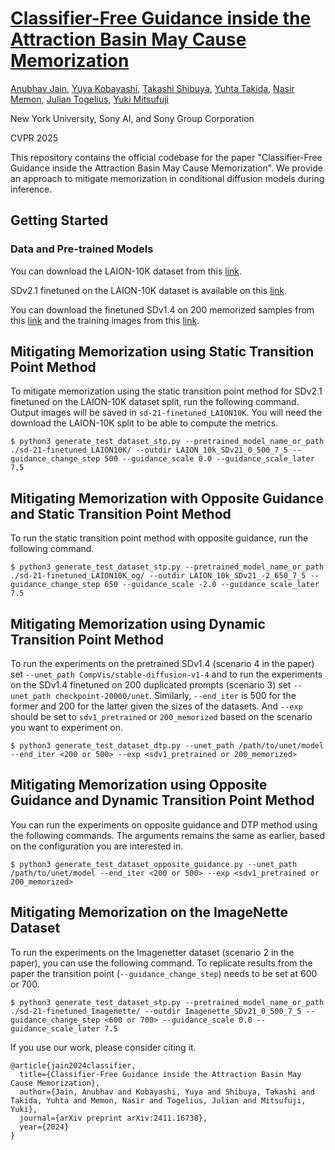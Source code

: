 # [Classifier-Free Guidance inside the Attraction Basin May Cause Memorization](https://arxiv.org/abs/2411.16738)

[Anubhav Jain](http://anubhav1997.github.io/), [Yuya Kobayashi](https://scholar.google.co.jp/citations?hl=ja&user=BhKHVqQAAAAJ&view_op=list_works&sortby=pubdate), [Takashi Shibuya](https://scholar.google.com/citations?user=XCRO260AAAAJ), [Yuhta Takida](https://scholar.google.co.jp/citations?user=ahqdEYUAAAAJ&hl=ja), [Nasir Memon](https://engineering.nyu.edu/faculty/nasir-memon), [Julian Togelius](https://engineering.nyu.edu/faculty/julian-togelius), [Yuki Mitsufuji](https://www.yukimitsufuji.com/)

New York University, Sony AI, and Sony Group Corporation

CVPR 2025


This repository contains the official codebase for the paper "Classifier-Free Guidance inside the Attraction Basin May Cause Memorization". We provide an approach to mitigate memorization in conditional diffusion models during inference. 

## Getting Started

### Data and Pre-trained Models
You can download the LAION-10K dataset from this [link](https://drive.google.com/drive/folders/1TT1x1yT2B-mZNXuQPg7gqAhxN_fWCD__?usp=sharing). 

SDv2.1 finetuned on the LAION-10K dataset is available on this [link](https://drive.google.com/file/d/1sNBcLASudpz09lvOghdMlKXTqwFLEh37/view?usp=share_link).

You can download the finetuned SDv1.4 on 200 memorized samples from this [link](https://drive.google.com/drive/folders/1XiYtYySpTUmS_9OwojNo4rsPbkfCQKBl) and the training images from this [link](https://drive.google.com/drive/folders/1oQ49pO9gwwMNurxxVw7jwlqHswzj6Xbd). 


## Mitigating Memorization using Static Transition Point Method

To mitigate memorization using the static transition point method for SDv2.1 finetuned on the LAION-10K dataset split, run the following command. Output images will be saved in ```sd-21-finetuned_LAION10K```. You will need the download the LAION-10K split to be able to compute the metrics. 

```
$ python3 generate_test_dataset_stp.py --pretrained_model_name_or_path ./sd-21-finetuned_LAION10K/ --outdir LAION_10k_SDv21_0_500_7_5 --guidance_change_step 500 --guidance_scale 0.0 --guidance_scale_later 7.5
```

## Mitigating Memorization with Opposite Guidance and Static Transition Point Method

To run the static transition point method with opposite guidance, run the following command. 

```
$ python3 generate_test_dataset_stp.py --pretrained_model_name_or_path ./sd-21-finetuned_LAION10K_og/ --outdir LAION_10k_SDv21_-2_650_7_5 --guidance_change_step 650 --guidance_scale -2.0 --guidance_scale_later 7.5
```


## Mitigating Memorization using Dynamic Transition Point Method

To run the experiments on the pretrained SDv1.4 (scenario 4 in the paper) set ```--unet_path CompVis/stable-diffusion-v1-4``` and to run the experiments on the SDv1.4 finetuned on 200 duplicated prompts (scenario 3) set ```--unet_path checkpoint-20000/unet```. Similarly, ```--end_iter``` is 500 for the former and 200 for the latter given the sizes of the datasets. And ```--exp``` should be set to ```sdv1_pretrained``` or ```200_memorized``` based on the scenario you want to experiment on. 

```
$ python3 generate_test_dataset_dtp.py --unet_path /path/to/unet/model --end_iter <200 or 500> --exp <sdv1_pretrained or 200_memorized>
```


## Mitigating Memorization using Opposite Guidance and Dynamic Transition Point Method

You can run the experiments on opposite guidance and DTP method using the following commands. The arguments remains the same as earlier, based on the configuration you are interested in. 

```
$ python3 generate_test_dataset_opposite_guidance.py --unet_path /path/to/unet/model --end_iter <200 or 500> --exp <sdv1_pretrained or 200_memorized>
```

## Mitigating Memorization on the ImageNette Dataset

To run the experiments on the Imagenetter dataset (scenario 2 in the paper), you can use the following command. To replicate results from the paper the transition point (```--guidance_change_step```) needs to be set at 600 or 700. 

```
$ python3 generate_test_dataset_stp.py --pretrained_model_name_or_path ./sd-21-finetuned_Imagenette/ --outdir Imagenette_SDv21_0_500_7_5 --guidance_change_step <600 or 700> --guidance_scale 0.0 --guidance_scale_later 7.5
```




If you use our work, please consider citing it. 
```
@article{jain2024classifier,
  title={Classifier-Free Guidance inside the Attraction Basin May Cause Memorization},
  author={Jain, Anubhav and Kobayashi, Yuya and Shibuya, Takashi and Takida, Yuhta and Memon, Nasir and Togelius, Julian and Mitsufuji, Yuki},
  journal={arXiv preprint arXiv:2411.16738},
  year={2024}
}
```

